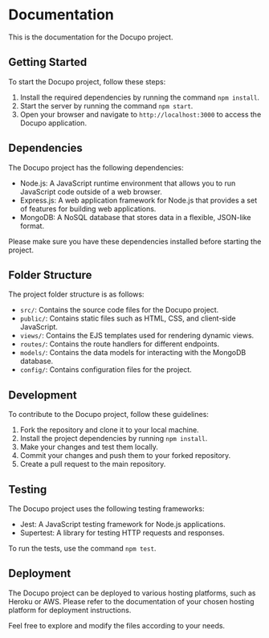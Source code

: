 # Documentation

This is the documentation for the Docupo project.

## Getting Started

To start the Docupo project, follow these steps:

1. Install the required dependencies by running the command `npm install`.
2. Start the server by running the command `npm start`.
3. Open your browser and navigate to `http://localhost:3000` to access the Docupo application.

## Dependencies

The Docupo project has the following dependencies:

- Node.js: A JavaScript runtime environment that allows you to run JavaScript code outside of a web browser.
- Express.js: A web application framework for Node.js that provides a set of features for building web applications.
- MongoDB: A NoSQL database that stores data in a flexible, JSON-like format.

Please make sure you have these dependencies installed before starting the project.

## Folder Structure

The project folder structure is as follows:

- `src/`: Contains the source code files for the Docupo project.
- `public/`: Contains static files such as HTML, CSS, and client-side JavaScript.
- `views/`: Contains the EJS templates used for rendering dynamic views.
- `routes/`: Contains the route handlers for different endpoints.
- `models/`: Contains the data models for interacting with the MongoDB database.
- `config/`: Contains configuration files for the project.

## Development

To contribute to the Docupo project, follow these guidelines:

1. Fork the repository and clone it to your local machine.
2. Install the project dependencies by running `npm install`.
3. Make your changes and test them locally.
4. Commit your changes and push them to your forked repository.
5. Create a pull request to the main repository.

## Testing

The Docupo project uses the following testing frameworks:

- Jest: A JavaScript testing framework for Node.js applications.
- Supertest: A library for testing HTTP requests and responses.

To run the tests, use the command `npm test`.

## Deployment

The Docupo project can be deployed to various hosting platforms, such as Heroku or AWS. Please refer to the documentation of your chosen hosting platform for deployment instructions.

Feel free to explore and modify the files according to your needs.
